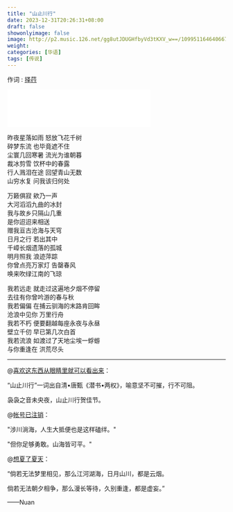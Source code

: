 ```yaml
---
title: "山止川行"
date: 2023-12-31T20:26:31+08:00
draft: false
showonlyimage: false
image: http://p2.music.126.net/gg8utJDUGHfbyVd3tKXV_w==/109951164640667962.jpg
weight: 
categories: [华语]
tags: [传说]
---
```


作词 : [择荇](https://music.163.com/#/song?id=1417878546&userid=29382116)
<!--more-->
<iframe frameborder="no" border="0" marginwidth="0" marginheight="0" width=330 height=86 src="//music.163.com/outchain/player?type=2&id=1417878546&auto=1&height=66"></iframe>

昨夜星落如雨 怒放飞花千树  
碎梦东流 也毕竟遮不住  
尘寰几回寒暑 流光为谁朝暮  
裁冰剪雪 饮杯中的春露  
行人溅泪在途 回望青山无数  
山穷水复 问我该归何处  

万籁俱寂 欸乃一声  
大河滔滔九曲的冰封  
我与故乡只隔山几重  
是你迢迢来相送  
赠我亘古沧海与天穹  
日月之行 若出其中  
千嶂长烟遗落的孤城  
明月照我 浪迹萍踪  
你曾点亮万家灯 告罄春风  
唤来吹绿江南的飞琼  

我若远走 就走过这遍地夕烟不停留  
去往有你曾吟游的春与秋  
我若偏偏 在捕云驯海的末路肯回眸  
沧浪中见你 万里行舟  
我若不朽 便要翻越每座永夜与永昼  
壁立千仞 早已第几次白首  
我若流浪 如渡过了天地尘埃一蜉蝣  
与你重逢在 洪荒尽头  

---

@[喜欢这东西从眼睛里就可以看出来](https://music.163.com/user/home?id=290565331)：

“山止川行”一词出自清•唐甄《潜书•两权》，喻意坚不可摧，行不可阻。

袅袅之音未央夜，山止川行贺佳节。

@[帐号已注销](https://music.163.com/user/home?id=494635041)：

"涉川淌海，人生大抵便也是这样磕绊。"  

"但你足够勇敢。山海皆可平。"

@[想夏了夏天](https://music.163.com/user/home?id=343519579)：

“倘若无法梦里相见，那么江河湖海，日月山川，都是云烟。 

倘若无法朝夕相争，那么漫长等待，久别重逢，都是虚妄。”

——Nuan ​

